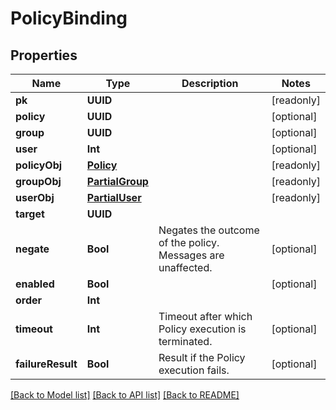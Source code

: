 # PolicyBinding

## Properties
Name | Type | Description | Notes
------------ | ------------- | ------------- | -------------
**pk** | **UUID** |  | [readonly] 
**policy** | **UUID** |  | [optional] 
**group** | **UUID** |  | [optional] 
**user** | **Int** |  | [optional] 
**policyObj** | [**Policy**](Policy.md) |  | [readonly] 
**groupObj** | [**PartialGroup**](PartialGroup.md) |  | [readonly] 
**userObj** | [**PartialUser**](PartialUser.md) |  | [readonly] 
**target** | **UUID** |  | 
**negate** | **Bool** | Negates the outcome of the policy. Messages are unaffected. | [optional] 
**enabled** | **Bool** |  | [optional] 
**order** | **Int** |  | 
**timeout** | **Int** | Timeout after which Policy execution is terminated. | [optional] 
**failureResult** | **Bool** | Result if the Policy execution fails. | [optional] 

[[Back to Model list]](../README.md#documentation-for-models) [[Back to API list]](../README.md#documentation-for-api-endpoints) [[Back to README]](../README.md)


